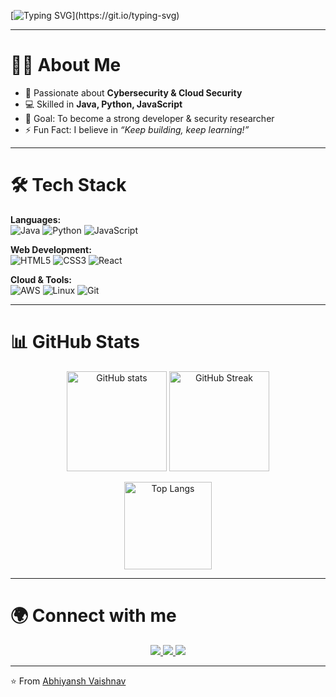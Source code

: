<!-- Typing Animation -->
[![Typing SVG](https://readme-typing-svg.herokuapp.com?font=Fira+Code&weight=500&size=24&pause=1000&color=F75C7E&center=true&vCenter=true&width=900&lines=Hi%2C+I'm+Abhiyansh+Vaishnav+%F0%9F%91%8B;Developer+%7C+Cloud+%7C+Cybersecurity+Enthusiast;Always+learning+new+things!)](https://git.io/typing-svg)

---

# 👨‍💻 About Me  
 
- 🔐 Passionate about **Cybersecurity & Cloud Security**  
- 💻 Skilled in **Java, Python, JavaScript**  
- 🎯 Goal: To become a strong developer & security researcher  
- ⚡ Fun Fact: I believe in *“Keep building, keep learning!”*  

---

# 🛠 Tech Stack  

**Languages:**  
![Java](https://img.shields.io/badge/Java-ED8B00?style=for-the-badge&logo=java&logoColor=white) 
![Python](https://img.shields.io/badge/Python-3776AB?style=for-the-badge&logo=python&logoColor=white) 
![JavaScript](https://img.shields.io/badge/JavaScript-323330?style=for-the-badge&logo=javascript&logoColor=F7DF1E)  

**Web Development:**  
![HTML5](https://img.shields.io/badge/HTML5-E34F26?style=for-the-badge&logo=html5&logoColor=white) 
![CSS3](https://img.shields.io/badge/CSS3-1572B6?style=for-the-badge&logo=css3&logoColor=white) 
![React](https://img.shields.io/badge/React-20232A?style=for-the-badge&logo=react&logoColor=61DAFB)  

**Cloud & Tools:**  
![AWS](https://img.shields.io/badge/AWS-FF9900?style=for-the-badge&logo=amazonaws&logoColor=white) 
![Linux](https://img.shields.io/badge/Linux-FCC624?style=for-the-badge&logo=linux&logoColor=black) 
![Git](https://img.shields.io/badge/Git-F05032?style=for-the-badge&logo=git&logoColor=white)  

---

# 📊 GitHub Stats  

<p align="center">
  <img src="https://github-readme-stats.vercel.app/api?username=abhiyanshh27&show_icons=true&theme=radical" alt="GitHub stats" height="160"/>
  <img src="https://github-readme-streak-stats.herokuapp.com/?user=abhiyanshh27&theme=radical" alt="GitHub Streak" height="160"/>
</p>

<p align="center">
  <img src="https://github-readme-stats.vercel.app/api/top-langs/?username=abhiyanshh27&layout=compact&theme=radical" alt="Top Langs" height="140"/>
</p>

---

# 🌍 Connect with me  

<p align="center">
  <a href="https://linkedin.com/in/your-profile" target="_blank">
    <img src="https://img.shields.io/badge/LinkedIn-0A66C2?style=for-the-badge&logo=linkedin&logoColor=white" />
  </a>
  <a href="https://instagram.com/grow_here27" target="_blank">
    <img src="https://img.shields.io/badge/Instagram-E4405F?style=for-the-badge&logo=instagram&logoColor=white" />
  </a>
  <a href="https://youtube.com/@growhere" target="_blank">
    <img src="https://img.shields.io/badge/YouTube-FF0000?style=for-the-badge&logo=youtube&logoColor=white" />
  </a>
</p>

---

⭐️ From [Abhiyansh Vaishnav](https://github.com/abhiyanshh27)
